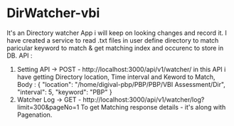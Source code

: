 # DirWatcher-vbi
It's an Directory watcher App i will keep on looking changes and record it.
I have created a service to read .txt files in user define directory to match paricular keyword to match & get matching index and occurenc to store in DB.
API :
  1. Setting API -> POST - http://localhost:3000/api/v1/watcher/
      in this API i have getting Directory location, Time interval and Keword to Match,
      Body : {
                "location": "/home/digival-pbp/PBP/PBP/VBI Assessment/Dir",
                "interval": 5,
                "keyword": "PBP"
             }
  2. Watcher Log -> GET - http://localhost:3000/api/v1/watcher/log?limit=300&pageNo=1
      To get Matching response details - it's along with Pagenation.
